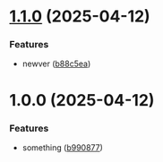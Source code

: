 # [1.1.0](https://github.com/androzo/aws-validation/compare/v1.0.0...v1.1.0) (2025-04-12)


### Features

* newver ([b88c5ea](https://github.com/androzo/aws-validation/commit/b88c5eabd1e3f26fa7508f246ac7b860443fba67))

# 1.0.0 (2025-04-12)


### Features

* something ([b990877](https://github.com/androzo/aws-validation/commit/b9908772659030bd9ff401e7d7f88bc82af0e91a))
